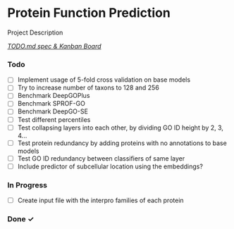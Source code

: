 # Protein Function Prediction

Project Description

<em>[TODO.md spec & Kanban Board](https://bit.ly/3fCwKfM)</em>

### Todo

- [ ] Implement usage of 5-fold cross validation on base models
- [ ] Try to increase number of taxons to 128 and 256  
- [ ] Benchmark DeepGOPlus  
- [ ] Benchmark SPROF-GO  
- [ ] Benchmark DeepGO-SE  
- [ ] Test different percentiles  
- [ ] Test collapsing layers into each other, by dividing GO ID height by 2, 3, 4...  
- [ ] Test protein redundancy by adding proteins with no annotations to base models  
- [ ] Test GO ID redundancy between classifiers of same layer
- [ ] Include predictor of subcellular location using the embeddings?

### In Progress

- [ ] Create input file with the interpro families of each protein  

### Done ✓


